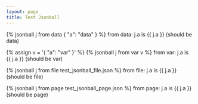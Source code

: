 ```yaml
---
layout: page
title: Test Jsonball
---
```


{% jsonball j from data { "a": "data" } %}
from data: j.a is {{ j.a }} (should be data)

{% assign v = '{ "a": "var" }' %}
{% jsonball j from var v %}
from var: j.a is {{ j.a }} (should be var)

{% jsonball j from file test_jsonball_file.json %}
from file: j.a is {{ j.a }} (should be file)

{% jsonball j from page test_jsonball_page.json %}
from page: j.a is {{ j.a }} (should be page)

